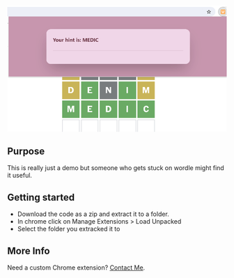 ![Screenshot](screenshot.png)

## Purpose

This is really just a demo but someone who gets stuck on wordle might find it useful.
## Getting started

- Download the code as a zip and extract it to a folder.
- In chrome click on Manage Extensions > Load Unpacked
- Select the folder you extracked it to

## More Info

Need a custom Chrome extension? [Contact Me](mailto:pguardiario@gmail.com).
